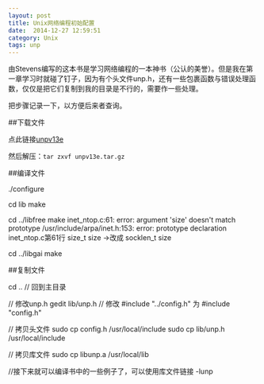```yaml
---
layout: post
title: Unix网络编程初始配置
date:  2014-12-27 12:59:51   
category: Unix
tags: unp
---
```


由Stevens编写的这本书是学习网络编程的一本神书（公认的美誉）。但是我在第一章学习时就碰了钉子，因为有个头文件unp.h，还有一些包裹函数与错误处理函数，仅仅是把它们复制到我的目录是不行的，需要作一些处理。

把步骤记录一下，以方便后来者查询。

##下载文件

点此链接[unpv13e](http://www.unpbook.com/unpv13e.tar.gz)

然后解压：`tar zxvf unpv13e.tar.gz`

##编译文件

./configure

cd lib
make

cd ../libfree
make
inet_ntop.c:61: error: argument 'size' doesn't match prototype
/usr/include/arpa/inet.h:153: error: prototype declaration
inet_ntop.c第61行 size_t size ->改成 socklen_t size

cd ../libgai
make

##复制文件

cd ..   // 回到主目录

// 修改unp.h
gedit lib/unp.h    // 修改 #include "../config.h" 为 #include "config.h"

// 拷贝头文件
sudo cp config.h /usr/local/include
sudo cp lib/unp.h /usr/local/include

// 拷贝库文件
sudo cp libunp.a /usr/local/lib

//接下来就可以编译书中的一些例子了，可以使用库文件链接 -lunp



















